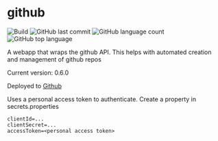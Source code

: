 # github 
![Build](https://github.com/trevorism/github/actions/workflows/deploy.yml/badge.svg)
![GitHub last commit](https://img.shields.io/github/last-commit/trevorism/github)
![GitHub language count](https://img.shields.io/github/languages/count/trevorism/github)
![GitHub top language](https://img.shields.io/github/languages/top/trevorism/github)

A webapp that wraps the github API. This helps with automated creation and management of github repos

Current version: 0.6.0

Deployed to [Github](http://github.project.trevorism.com)

Uses a personal access token to authenticate. Create a property in secrets.properties
```properties
clientId=...
clientSecret=...
accessToken=<personal access token>
```